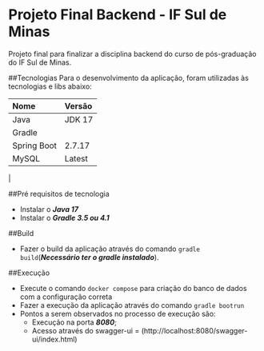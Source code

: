 # Projeto Final Backend - IF Sul de Minas
Projeto final para finalizar a disciplina backend do curso de pós-graduação do IF Sul de Minas.

##Tecnologias
Para o desenvolvimento da aplicação, foram utilizadas às tecnologias e libs abaixo:

| Nome                     | Versão         |
|:-------------------------|:---------------|
| Java                     | JDK 17         |
| Gradle                   |                |
| Spring Boot              | 2.7.17         |
| MySQL                    | Latest         | 
| 

##Pré requisitos de tecnologia
- Instalar o _**Java 17**_<br>
- Instalar o _**Gradle 3.5 ou 4.1**_

##Build
- Fazer o build da aplicação através do comando `gradle build`(_**Necessário ter o gradle instalado**_).

##Execução
- Execute o comando `docker compose` para criação do banco de dados com a configuração correta
- Fazer a execução da aplicação através do comando `gradle bootrun`
- Pontos a serem observados no processo de execução são:
    - Execução na porta _**8080**_;
    - Acesso através do swagger-ui = (http://localhost:8080/swagger-ui/index.html)
